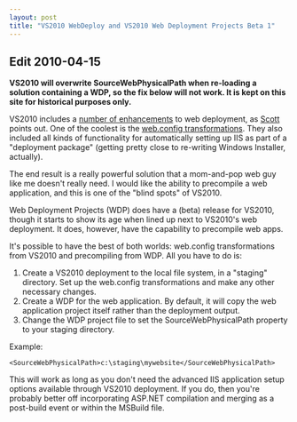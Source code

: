 ```yaml
---
layout: post
title: "VS2010 WebDeploy and VS2010 Web Deployment Projects Beta 1"
---
```

## Edit 2010-04-15

**VS2010 will overwrite SourceWebPhysicalPath when re-loading a solution containing a WDP, so the fix below will not work. It is kept on this site for historical purposes only.**

VS2010 includes a [number of enhancements](http://live.visitmix.com/MIX10/Sessions/FT14) to web deployment, as [Scott](http://www.hanselman.com/blog/) points out. One of the coolest is the [web.config transformations](http://msdn.microsoft.com/en-us/library/dd465326(VS.100).aspx?WT.mc_id=DT-MVP-5000058). They also included all kinds of functionality for automatically setting up IIS as part of a "deployment package" (getting pretty close to re-writing Windows Installer, actually).

The end result is a really powerful solution that a mom-and-pop web guy like me doesn't really need. I would like the ability to precompile a web application, and this is one of the "blind spots" of VS2010.

Web Deployment Projects (WDP) does have a (beta) release for VS2010, though it starts to show its age when lined up next to VS2010's web deployment. It does, however, have the capability to precompile web apps.

It's possible to have the best of both worlds: web.config transformations from VS2010 and precompiling from WDP. All you have to do is:

1. Create a VS2010 deployment to the local file system, in a "staging" directory. Set up the web.config transformations and make any other necessary changes.
1. Create a WDP for the web application. By default, it will copy the web application project itself rather than the deployment output.
1. Change the WDP project file to set the SourceWebPhysicalPath property to your staging directory.

Example:

    <SourceWebPhysicalPath>c:\staging\mywebsite</SourceWebPhysicalPath>

This will work as long as you don't need the advanced IIS application setup options available through VS2010 deployment. If you do, then you're probably better off incorporating ASP.NET compilation and merging as a post-build event or within the MSBuild file.

